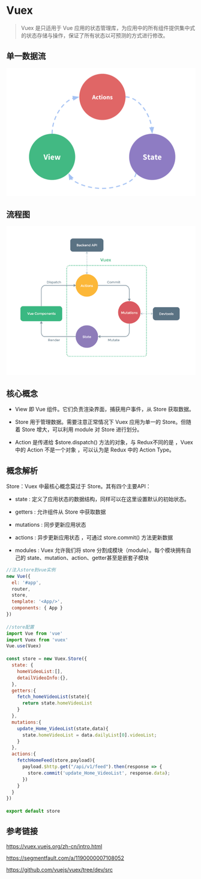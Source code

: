 # Vuex

> Vuex 是只适用于 Vue 应用的状态管理库，为应用中的所有组件提供集中式的状态存储与操作，保证了所有状态以可预测的方式进行修改。

## 单一数据流

![](./imgs/vuex-flow.png)

## 流程图

![](./imgs/vuex.png)

## 核心概念

- View 即 Vue 组件。它们负责渲染界面，捕获用户事件，从 Store 获取数据。

- Store 用于管理数据。需要注意正常情况下 Vuex 应用为单一的 Store。但随着 Store 增大，可以利用 module 对 Store 进行划分。

- Action 是传递给 $store.dispatch() 方法的对象，与 Redux不同的是 ，Vuex 中的 Action 不是一个对象 ，可以认为是 Redux 中的 Action Type。

## 概念解析

Store：Vuex 中最核心概念莫过于 Store。其有四个主要API：

  - state : 定义了应用状态的数据结构，同样可以在这里设置默认的初始状态。

  - getters : 允许组件从 Store 中获取数据

  - mutations : 同步更新应用状态

  - actions : 异步更新应用状态 ，可通过 store.commit() 方法更新数据

  - modules : Vuex 允许我们将 store 分割成模块（module）。每个模块拥有自己的 state、mutation、action、getter甚至是嵌套子模块

```javascript
//注入store到vue实例
new Vue({
  el: '#app',
  router,
  store,
  template: '<App/>',
  components: { App }
})

//store配置
import Vue from 'vue'
import Vuex from 'vuex'
Vue.use(Vuex)

const store = new Vuex.Store({
  state: {
    homeVideoList:[],
    detailVideoInfo:{},
  },
  getters:{
    fetch_homeVideoList(state){
      return state.homeVideoList
    }
  },
  mutations:{
    update_Home_VideoList(state,data){
      state.homeVideoList = data.dailyList[0].videoList;
    }
  },
  actions:{
    fetchHomeFeed(store,payload){
      payload.$http.get("/api/v1/feed").then(response => {
        store.commit('update_Home_VideoList', response.data);
      })
    }
  }
})

export default store

```

## 参考链接

https://vuex.vuejs.org/zh-cn/intro.html

https://segmentfault.com/a/1190000007108052

https://github.com/vuejs/vuex/tree/dev/src